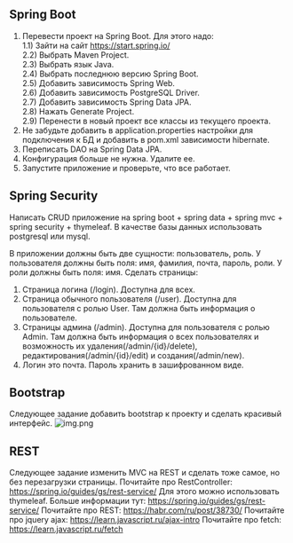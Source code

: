 ## Spring Boot
1) Перевести проект на Spring Boot. Для этого надо:
   <br> 1.1) Зайти на сайт https://start.spring.io/ 
   <br> 2.2) Выбрать Maven Project.
   <br> 2.3) Выбрать язык Java.
   <br> 2.4) Выбрать последнюю версию Spring Boot.
   <br> 2.5) Добавить зависимость Spring Web.
   <br> 2.6) Добавить зависимость PostgreSQL Driver.
   <br> 2.7) Добавить зависимость Spring Data JPA.
   <br> 2.8) Нажать Generate Project.
   <br> 2.9) Перенести в новый проект все классы из текущего проекта.
2) Не забудьте добавить в application.properties настройки для подключения к БД и добавить в pom.xml зависимости hibernate.
3) Переписать DAO на Spring Data JPA.
4) Конфигурация больше не нужна. Удалите ее.
5) Запустите приложение и проверьте, что все работает.

## Spring Security
Написать CRUD приложение на spring boot + spring data + spring mvc + spring security + thymeleaf.
В качестве базы данных использовать postgresql или mysql.

В приложении должны быть две сущности: пользователь, роль.
У пользователя должны быть поля: имя, фамилия, почта, пароль, роли.
У роли должны быть поля: имя.
Сделать страницы:
1. Страница логина (/login). Доступна для всех.
2. Страница обычного пользователя (/user). Доступна для пользователя с ролью User. Там должна быть информация о пользователе.
3. Страницы админа (/admin). Доступна для пользователя с ролью Admin. Там должна быть информация о всех пользователях и возможность их удаления(/admin/{id}/delete), редактирования(/admin/{id}/edit) и создания(/admin/new).
4. Логин это почта. Пароль хранить в зашифрованном виде.

## Bootstrap
Следующее задание добавить bootstrap к проекту и сделать красивый интерфейс.
![img.png](img.png)

## REST
Следующее задание изменить MVC на REST и сделать тоже самое, но без перезагрузки страницы.
Почитайте про RestController: https://spring.io/guides/gs/rest-service/
Для этого можно использовать thymeleaf.
Больше информации тут: https://spring.io/guides/gs/rest-service/
Почитайте про REST: https://habr.com/ru/post/38730/
Почитайте про jquery ajax: https://learn.javascript.ru/ajax-intro
Почитайте про fetch: https://learn.javascript.ru/fetch
